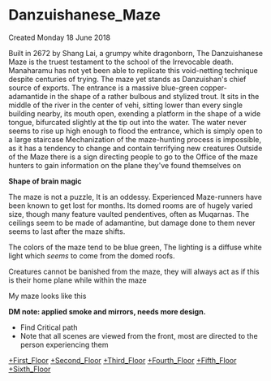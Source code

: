 # Danzuishanese_Maze
Created Monday 18 June 2018

Built in 2672 by Shang Lai, a grumpy white dragonborn, The Danzuishanese Maze is the truest testament to the school of the Irrevocable death.
Manaharamu has not yet been able to replicate this void-netting technique despite centuries of trying.  The maze yet stands as Danzuishan's chief source of exports. The entrance is a massive blue-green copper-adamantide in the shape of a rather bulbous and stylized trout. It sits in the middle of the river in the center of vehi, sitting lower than every single building nearby, its mouth open, exending a platform in the shape of a wide tongue, bifurcated slightly at the tip out into the water. The water never seems to rise up high enough to flood the entrance, which is simply open to a large staircase
Mechanization of the maze-hunting process is impossible, as it has a tendency to change and contain terrifying new creatures
Outside of the Maze there is a sign directing people to go to the Office of the maze hunters to gain information on the plane they've found themselves on

**Shape of brain magic**


The maze is not a puzzle, It is an oddessy. Experienced Maze-runners have been known to get lost for months. Its domed rooms are of hugely varied size, though many feature vaulted pendentives, often as Muqarnas. The ceilings seem to be made of adamantine, but damage done to them never seems to last after the maze shifts.

The colors of the maze tend to be blue green, The lighting is a diffuse white light which *seems* to come from the domed roofs. 

Creatures cannot be banished from the maze, they will always act as if this is their home plane while within the maze

My maze looks like this

**DM note: applied smoke and mirrors, needs more design.**

* Find Critical path
* Note that all scenes are viewed from the front, most are directed to the person experiencing them

[+First_Floor](./Danzuishanese_Maze/First_Floor.markdown)
[+Second_Floor](./Danzuishanese_Maze/Second_Floor.markdown)
[+Third_Floor](./Danzuishanese_Maze/Third_Floor.markdown) 
[+Fourth_Floor](./Danzuishanese_Maze/Fourth_Floor.markdown) 
[+Fifth_Floor](./Danzuishanese_Maze/Fifth_Floor.markdown) 
[+Sixth_Floor](./Danzuishanese_Maze/Sixth_Floor.markdown)

